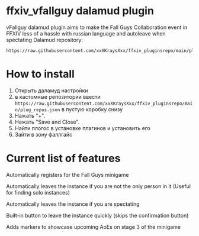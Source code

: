 # ffxiv_vfallguy dalamud plugin
vFallguy dalamud plugin aims to make the Fall Guys Collaboration event in FFXIV less of a hassle
with russian language and autoleave when spectating
Dalamud repository:
```
https://raw.githubusercontent.com/xxXKraysXxx/ffxiv_pluginsrepo/main/plug_repos.json
```

# How to install

1) Открыть даламуд настройки
2) в кастомные репозитории ввести ```https://raw.githubusercontent.com/xxXKraysXxx/ffxiv_pluginsrepo/main/plug_repos.json``` в пустую коробку снизу
3) Нажать "+".
4) Нажать "Save and Close".
5) Найти плогос в установке плагинов и установить его
6) Зайти в зону фаллгайс

# Current list of features
Automatically registers for the Fall Guys minigame 

Automatically leaves the instance if you are not the only person in it (Useful for finding solo instances)

Automatically leaves the instance if you are spectating

Built-in button to leave the instance quickly (skips the confirmation button)

Adds markers to showcase upcoming AoEs on stage 3 of the minigame

